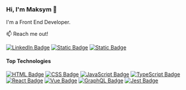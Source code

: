 ### Hi, I'm Maksym 👋

I'm a Front End Developer.

:mailbox: Reach me out!

[![LinkedIn Badge](https://img.shields.io/badge/LinkedIn-0177B5?style=for-the-badge&logo=linkedin&color=0177B5&link=https%3A%2F%2Fwww.linkedin.com%2Fin%2Fmax-mayboroda)](https://www.linkedin.com/in/max-maiboroda/)
[![Static Badge](https://img.shields.io/badge/Telegram-33A9E1?style=for-the-badge&logo=telegram&logoColor=white&color=33A9E1)](https://t.me/majboroda)
[![Static Badge](https://img.shields.io/badge/Gmail-EA4336?style=for-the-badge&logo=gmail&logoColor=white&color=EA4336)](mailto:maksym.majboroda@gmail.com)


#### Top Technologies

[![HTML Badge](https://img.shields.io/badge/Html-DC4A25?style=for-the-badge&logo=html5&logoColor=white&color=DC4A25)](#)
[![CSS Badge](https://img.shields.io/badge/Css-0367BA?style=for-the-badge&logo=css3&logoColor=white&color=0367BA)](#)
[![JavaScript Badge](https://img.shields.io/badge/javascript-EFD81B?style=for-the-badge&logo=javascript&logoColor=white&color=EFD81B)](#)
[![TypeScript Badge](https://img.shields.io/badge/TypeScript-3078C6?style=for-the-badge&logo=TypeScript&logoColor=white&color=3078C6)](#)
[![React Badge](https://img.shields.io/badge/React-262628?style=for-the-badge&logo=react&logoColor=%2361DAFB&color=262628)](#)
[![Vue Badge](https://img.shields.io/badge/Vue.js-32475B?style=for-the-badge&logo=vuedotjs&color=32475B)](#)
[![GraphQL Badge](https://img.shields.io/badge/GraphQL-161E26?style=for-the-badge&logo=graphql&logoColor=F6009C&color=161E26)](#)
[![Jest Badge](https://img.shields.io/badge/Jest-936F79?style=for-the-badge&logo=jest&color=936F79)](#)

